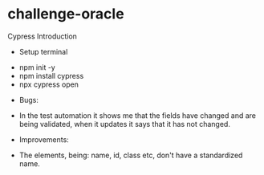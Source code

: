 # challenge-oracle
Cypress Introduction 

* Setup terminal
- npm init -y
- npm install cypress
- npx cypress open

* Bugs: 
- In the test automation it shows me that the fields have changed and are being validated, when it updates it says that it has not changed.

* Improvements: 
- The elements, being: name, id, class etc, don't have a standardized name.